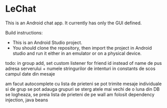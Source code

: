 # LeChat #

This is an Android chat app. It currently has only the GUI defined.

Build instructions:

* This is an Android Studio project.  
* You should clone the repository, then import the project in Android studio and run it either in an emulator or on a physical device.  

todo: in group add, set custom listener for friend id instead of name
de pus adresa serverului + numele stringurilor de intenturi in constants
de scos campul date din mesaje

am facut autocomplete cu lista de prieteni
se pot trimite mesaje individuale si de grup
se pot adauga grupuri
se sterg atele mai vechi de o luna din DB
se logheaza, se preia lista de prieteni de pe wall
am folosit dependency injection, java beans